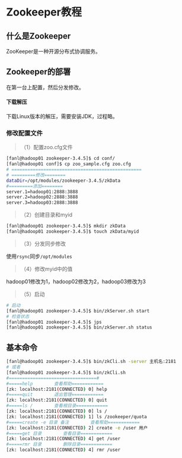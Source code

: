 # Zookeeper教程

## 什么是Zookeeper

ZooKeeper是一种开源分布式协调服务。

## Zookeeper的部署

在第一台上配置，然后分发修改。

#### 下载解压

下载Linux版本的解压，需要安装JDK，过程略。

### 修改配置文件

> （1）配置zoo.cfg文件

```bash
[fanl@hadoop01 zookeeper-3.4.5]$ cd conf/
[fanl@hadoop01 conf]$ cp zoo_sample.cfg zoo.cfg
# =================================================
# =========修改========
dataDir=/opt/modules/zookeeper-3.4.5/zkData
#=========添加========
server.1=hadoop01:2888:3888
server.2=hadoop02:2888:3888
server.3=hadoop03:2888:3888
```

> （2）创建目录和myid

```bash
[fanl@hadoop01 zookeeper-3.4.5]$ mkdir zkData
[fanl@hadoop01 zookeeper-3.4.5]$ touch zkData/myid
```

> （3）分发同步修改

使用`rsync`同步`/opt/modules`

> （4）修改myid中的值

hadoop01修改为1，hadoop02修改为2，hadoop03修改为3

> （5）启动

```bash
# 启动
[fanl@hadoop01 zookeeper-3.4.5]$ bin/zkServer.sh start
# 检查状态
[fanl@hadoop01 zookeeper-3.4.5]$ jps
[fanl@hadoop01 zookeeper-3.4.5]$ bin/zkServer.sh status

```

## 基本命令

```bash
[fanl@hadoop01 zookeeper-3.4.5]$ bin/zkCli.sh -server 主机名:2181
# 或者 
[fanl@hadoop01 zookeeper-3.4.5]$ bin/zkCli.sh
#=================================#
#=====help        查看帮助============
[zk: localhost:2181(CONNECTED) 0] help
#=====quit        退出管理============
[zk: localhost:2181(CONNECTED) 0] quit
#=====ls /        查看根目录============
[zk: localhost:2181(CONNECTED) 0] ls /
[zk: localhost:2181(CONNECTED) 1] ls /zookeeper/quota
#=====create -e 目录 备注        查看帮助============
[zk: localhost:2181(CONNECTED) 2] create -e /user 用户
#=====get 目录        查看目录============
[zk: localhost:2181(CONNECTED) 4] get /user
#=====rmr 目录        删除目录============
[zk: localhost:2181(CONNECTED) 4] rmr /user
```

